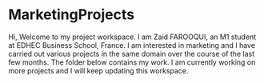 # MarketingProjects

Hi, Welcome to my project workspace.
I am Zaid FAROOQUI, an M1 student at EDHEC Business School, France. I am interested in marketing and I have carried out various projects in the same domain over the course of the last few months. The folder below contains my work. I am currently working on more projects and I will keep updating this workspace.
